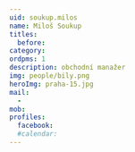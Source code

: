 ```yaml
---
uid: soukup.milos
name: Miloš Soukup
titles:
  before:
category:
ordpms: 1
description: obchodní manažer
img: people/bily.png
heroImg: praha-15.jpg
mail:
  - 
mob:
profiles:
  facebook:
  #calendar: 
---
```

